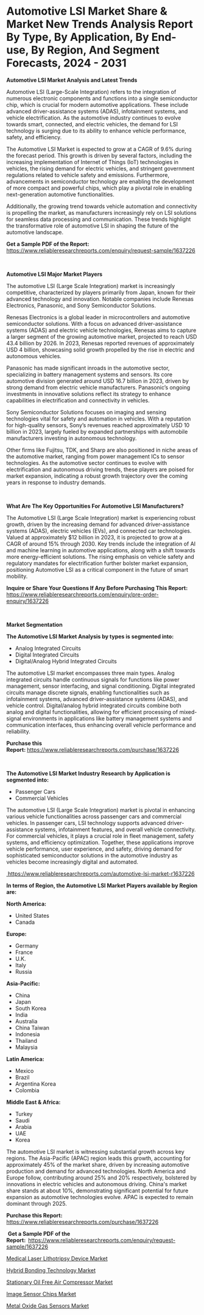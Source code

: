 <p><h1>Automotive LSI Market Share & Market New Trends Analysis Report By Type, By Application, By End-use, By Region, And Segment Forecasts, 2024 - 2031</h1></p><p><strong>Automotive LSI Market Analysis and Latest Trends</strong></p>
<p><p>Automotive LSI (Large-Scale Integration) refers to the integration of numerous electronic components and functions into a single semiconductor chip, which is crucial for modern automotive applications. These include advanced driver-assistance systems (ADAS), infotainment systems, and vehicle electrification. As the automotive industry continues to evolve towards smart, connected, and electric vehicles, the demand for LSI technology is surging due to its ability to enhance vehicle performance, safety, and efficiency.</p><p>The Automotive LSI Market is expected to grow at a CAGR of 9.6% during the forecast period. This growth is driven by several factors, including the increasing implementation of Internet of Things (IoT) technologies in vehicles, the rising demand for electric vehicles, and stringent government regulations related to vehicle safety and emissions. Furthermore, advancements in semiconductor technology are enabling the development of more compact and powerful chips, which play a pivotal role in enabling next-generation automotive functionalities. </p><p>Additionally, the growing trend towards vehicle automation and connectivity is propelling the market, as manufacturers increasingly rely on LSI solutions for seamless data processing and communication. These trends highlight the transformative role of automotive LSI in shaping the future of the automotive landscape.</p></p>
<p><strong>Get a Sample PDF of the Report:&nbsp;</strong> <a href="https://www.reliableresearchreports.com/enquiry/request-sample/1637226?utm_campaign=8&utm_medium=2&utm_source=Github&utm_content=ia&utm_term=27122024&utm_id=automotive-lsi">https://www.reliableresearchreports.com/enquiry/request-sample/1637226</a></p>
<p>&nbsp;</p>
<p><strong>Automotive LSI Major Market Players</strong></p>
<p><p>The automotive LSI (Large Scale Integration) market is increasingly competitive, characterized by players primarily from Japan, known for their advanced technology and innovation. Notable companies include Renesas Electronics, Panasonic, and Sony Semiconductor Solutions.</p><p>Renesas Electronics is a global leader in microcontrollers and automotive semiconductor solutions. With a focus on advanced driver-assistance systems (ADAS) and electric vehicle technologies, Renesas aims to capture a larger segment of the growing automotive market, projected to reach USD 43.4 billion by 2026. In 2023, Renesas reported revenues of approximately USD 4 billion, showcasing solid growth propelled by the rise in electric and autonomous vehicles.</p><p>Panasonic has made significant inroads in the automotive sector, specializing in battery management systems and sensors. Its core automotive division generated around USD 16.7 billion in 2023, driven by strong demand from electric vehicle manufacturers. Panasonic’s ongoing investments in innovative solutions reflect its strategy to enhance capabilities in electrification and connectivity in vehicles.</p><p>Sony Semiconductor Solutions focuses on imaging and sensing technologies vital for safety and automation in vehicles. With a reputation for high-quality sensors, Sony’s revenues reached approximately USD 10 billion in 2023, largely fueled by expanded partnerships with automobile manufacturers investing in autonomous technology.</p><p>Other firms like Fujitsu, TDK, and Sharp are also positioned in niche areas of the automotive market, ranging from power management ICs to sensor technologies. As the automotive sector continues to evolve with electrification and autonomous driving trends, these players are poised for market expansion, indicating a robust growth trajectory over the coming years in response to industry demands.</p></p>
<p>&nbsp;</p>
<p><strong>What Are The Key Opportunities For Automotive LSI Manufacturers?</strong></p>
<p><p>The Automotive LSI (Large Scale Integration) market is experiencing robust growth, driven by the increasing demand for advanced driver-assistance systems (ADAS), electric vehicles (EVs), and connected car technologies. Valued at approximately $12 billion in 2023, it is projected to grow at a CAGR of around 15% through 2030. Key trends include the integration of AI and machine learning in automotive applications, along with a shift towards more energy-efficient solutions. The rising emphasis on vehicle safety and regulatory mandates for electrification further bolster market expansion, positioning Automotive LSI as a critical component in the future of smart mobility.</p></p>
<p><strong>Inquire or Share Your Questions If Any Before Purchasing This Report:</strong> <a href="https://www.reliableresearchreports.com/enquiry/pre-order-enquiry/1637226?utm_campaign=8&utm_medium=2&utm_source=Github&utm_content=ia&utm_term=27122024&utm_id=automotive-lsi">https://www.reliableresearchreports.com/enquiry/pre-order-enquiry/1637226</a></p>
<p>&nbsp;</p>
<p><strong>Market Segmentation</strong></p>
<p><strong>The Automotive LSI Market Analysis by types is segmented into:</strong></p>
<p><ul><li>Analog Integrated Circuits</li><li>Digital Integrated Circuits</li><li>Digital/Analog Hybrid Integrated Circuits</li></ul></p>
<p><p>The automotive LSI market encompasses three main types. Analog integrated circuits handle continuous signals for functions like power management, sensor interfacing, and signal conditioning. Digital integrated circuits manage discrete signals, enabling functionalities such as infotainment systems, advanced driver-assistance systems (ADAS), and vehicle control. Digital/analog hybrid integrated circuits combine both analog and digital functionalities, allowing for efficient processing of mixed-signal environments in applications like battery management systems and communication interfaces, thus enhancing overall vehicle performance and reliability.</p></p>
<p><strong>Purchase this Report:&nbsp;</strong><a href="https://www.reliableresearchreports.com/purchase/1637226?utm_campaign=8&utm_medium=2&utm_source=Github&utm_content=ia&utm_term=27122024&utm_id=automotive-lsi">https://www.reliableresearchreports.com/purchase/1637226</a></p>
<p>&nbsp;</p>
<p><strong>The Automotive LSI Market Industry Research by Application is segmented into:</strong></p>
<p><ul><li>Passenger Cars</li><li>Commercial Vehicles</li></ul></p>
<p><p>The automotive LSI (Large Scale Integration) market is pivotal in enhancing various vehicle functionalities across passenger cars and commercial vehicles. In passenger cars, LSI technology supports advanced driver-assistance systems, infotainment features, and overall vehicle connectivity. For commercial vehicles, it plays a crucial role in fleet management, safety systems, and efficiency optimization. Together, these applications improve vehicle performance, user experience, and safety, driving demand for sophisticated semiconductor solutions in the automotive industry as vehicles become increasingly digital and automated.</p></p>
<p><a href="https://www.reliableresearchreports.com/automotive-lsi-market-r1637226?utm_campaign=8&utm_medium=2&utm_source=Github&utm_content=ia&utm_term=27122024&utm_id=automotive-lsi">&nbsp;https://www.reliableresearchreports.com/automotive-lsi-market-r1637226</a></p>
<p><strong>In terms of Region, the Automotive LSI Market Players available by Region are:</strong></p>
<p>
    <p> <strong> North America: </strong>
        <ul>
            <li>United States</li>
            <li>Canada</li>
        </ul>
        </p> 
    <p> <strong> Europe: </strong>
        <ul>
            <li>Germany</li>
            <li>France</li>
            <li>U.K.</li>
            <li>Italy</li>
            <li>Russia</li>
        </ul>
        </p> 
    <p> <strong> Asia-Pacific: </strong>
        <ul>
            <li>China</li>
            <li>Japan</li>
            <li>South Korea</li>
            <li>India</li>
            <li>Australia</li>
            <li>China Taiwan</li>
            <li>Indonesia</li>
            <li>Thailand</li>
            <li>Malaysia</li>
        </ul>
        </p> 
    <p> <strong> Latin America: </strong>
        <ul>
            <li>Mexico</li>
            <li>Brazil</li>
            <li>Argentina Korea</li>
            <li>Colombia</li>
        </ul>
        </p> 
    <p> <strong> Middle East & Africa: </strong>
        <ul>
            <li>Turkey</li>
            <li>Saudi</li>
            <li>Arabia</li>
            <li>UAE</li>
            <li>Korea</li>
        </ul>
    </p>
    </p>
<p><p>The automotive LSI market is witnessing substantial growth across key regions. The Asia-Pacific (APAC) region leads this growth, accounting for approximately 45% of the market share, driven by increasing automotive production and demand for advanced technologies. North America and Europe follow, contributing around 25% and 20% respectively, bolstered by innovations in electric vehicles and autonomous driving. China's market share stands at about 10%, demonstrating significant potential for future expansion as automotive technologies evolve. APAC is expected to remain dominant through 2025.</p></p>
<p><strong>Purchase this Report: </strong><a href="https://www.reliableresearchreports.com/purchase/1637226?utm_campaign=8&utm_medium=2&utm_source=Github&utm_content=ia&utm_term=27122024&utm_id=automotive-lsi">https://www.reliableresearchreports.com/purchase/1637226</a></p>
<p>&nbsp;<strong>Get a Sample PDF of the Report:&nbsp;&nbsp;</strong><a href="https://www.reliableresearchreports.com/enquiry/request-sample/1637226?utm_campaign=8&utm_medium=2&utm_source=Github&utm_content=ia&utm_term=27122024&utm_id=automotive-lsi">https://www.reliableresearchreports.com/enquiry/request-sample/1637226</a></p>
<p><strong></strong></p>
<p><p><a href="https://github.com/wileonie19657/Market-Research-Report-List-1/blob/main/medical-laser-lithotripsy-device-market.md?utm_campaign=8&utm_medium=2&utm_source=Github&utm_content=ia&utm_term=27122024&utm_id=automotive-lsi">Medical Laser Lithotripsy Device Market</a></p><p><a href="https://www.linkedin.com/pulse/hybrid-bonding-technology-market-deployment-global-opportunities-ejr0f?utm_campaign=8&utm_medium=2&utm_source=Github&utm_content=ia&utm_term=27122024&utm_id=automotive-lsi">Hybrid Bonding Technology Market</a></p><p><a href="https://github.com/mcfred89/Market-Research-Report-List-1/blob/main/stationary-oil-free-air-compressor-market.md?utm_campaign=8&utm_medium=2&utm_source=Github&utm_content=ia&utm_term=27122024&utm_id=automotive-lsi">Stationary Oil Free Air Compressor Market</a></p><p><a href="https://www.linkedin.com/pulse/global-image-sensor-chips-market-analysis-explosive-growth-4vebe?utm_campaign=8&utm_medium=2&utm_source=Github&utm_content=ia&utm_term=27122024&utm_id=automotive-lsi">Image Sensor Chips Market</a></p><p><a href="https://www.linkedin.com/pulse/future-trends-metal-oxide-gas-sensors-market-2024-2031-size-v7kbe?utm_campaign=8&utm_medium=2&utm_source=Github&utm_content=ia&utm_term=27122024&utm_id=automotive-lsi">Metal Oxide Gas Sensors Market</a></p></p>